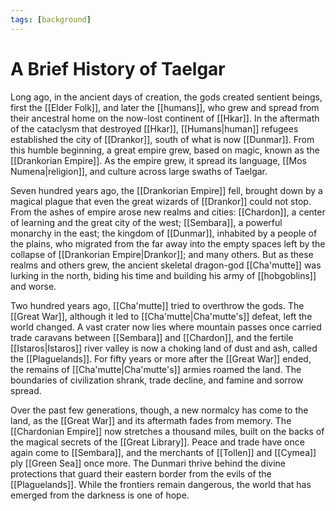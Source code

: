```yaml
---
tags: [background]
---
```



# A Brief History of Taelgar

Long ago, in the ancient days of creation, the gods created sentient beings, first the [[Elder Folk]], and later the [[humans]], who grew and spread from their ancestral home on the now-lost continent of [[Hkar]]. In the aftermath of the cataclysm that destroyed [[Hkar]], [[Humans|human]] refugees established the city of [[Drankor]], south of what is now [[Dunmar]]. From this humble beginning, a great empire grew, based on magic, known as the [[Drankorian Empire]]. As the empire grew, it spread its language, [[Mos Numena|religion]], and culture across large swaths of Taelgar. 

Seven hundred years ago, the [[Drankorian Empire]] fell, brought down by a magical plague that even the great wizards of [[Drankor]] could not stop. From the ashes of empire arose new realms and cities: [[Chardon]], a center of learning and the great city of the west; [[Sembara]], a powerful monarchy in the east; the kingdom of [[Dunmar]], inhabited by a people of the plains, who migrated from the far away into the empty spaces left by the collapse of [[Drankorian Empire|Drankor]]; and many others. But as these realms and others grew, the ancient skeletal dragon-god [[Cha'mutte]] was lurking in the north, biding his time and building his army of [[hobgoblins]] and worse.

Two hundred years ago, [[Cha'mutte]] tried to overthrow the gods. The [[Great War]], although it led to [[Cha'mutte|Cha'mutte's]] defeat, left the world changed. A vast crater now lies where mountain passes once carried trade caravans between [[Sembara]] and [[Chardon]], and the fertile [[Istaros|Istaros]] river valley is now a choking land of dust and ash, called the [[Plaguelands]]. For fifty years or more after the [[Great War]] ended, the remains of [[Cha'mutte|Cha'mutte's]] armies roamed the land. The boundaries of civilization shrank, trade decline, and famine and sorrow spread.

Over the past few generations, though, a new normalcy has come to the land, as the [[Great War]] and its aftermath fades from memory. The [[Chardonian Empire]] now stretches a thousand miles, built on the backs of the magical secrets of the [[Great Library]]. Peace and trade have once again come to [[Sembara]], and the merchants of [[Tollen]] and [[Cymea]] ply [[Green Sea]] once more. The Dunmari thrive behind the divine protections that guard their eastern border from the evils of the [[Plaguelands]]. While the frontiers remain dangerous, the world that has emerged from the darkness is one of hope. 